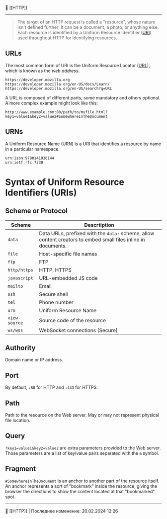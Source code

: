 🔗 [[HTTP]]

----
> The target of an HTTP request is called a "resource", whose nature isn't defined further; it can be a document, a photo, or anything else. Each resource is identified by a Uniform Resource Identifier ([URI](https://developer.mozilla.org/en-US/docs/Glossary/URI)) used throughout HTTP for identifying resources.

## URLs
The most common form of URI is the Uniform Resource Locator ([URL](https://developer.mozilla.org/en-US/docs/Glossary/URL)), which is known as the _web address_.
```
https://developer.mozilla.org
https://developer.mozilla.org/en-US/docs/Learn/
https://developer.mozilla.org/en-US/search?q=URL
```
A URL is composed of different parts, some mandatory and others optional. A more complex example might look like this:
```
http://www.example.com:80/path/to/myfile.html?key1=value1&key2=value2#SomewhereInTheDocument
```
## URNs
A Uniform Resource Name (URN) is a URI that identifies a resource by name in a particular namespace.
```
urn:isbn:9780141036144
urn:ietf:rfc:7230
```
# Syntax of Uniform Resource Identifiers (URIs)
## Scheme or Protocol
| Scheme | Descrtiption |
| ---- | ---- |
| `data` | Data URLs, prefixed with the `data:` scheme, allow content creators to embed small files inline in documents. |
| `file` | Host-specific file names |
| `ftp` | FTP |
| `http/https` | HTTP, HTTPS |
| `javascript` | URL-embedded JS code |
| `mailto` | Email |
| `ssh` | Secure shell |
| `tel` | Phone number |
| `urn` | Uniform Resource Name |
| `view-source` | Source code of the resource |
| `ws/wss` | WebSocket connections (Secure) |
## Authority
Domain name or IP address.
## Port
By default, `:80` for HTTP and `:443` for HTTPS.
## Path
Path to the resource on the Web server. May or may not represent physical file location.
## Query
`?key1=value1&key2=value2` are extra parameters provided to the Web server. Those parameters are a list of key/value pairs separated with the `&` symbol.
## Fragment
`#SomewhereInTheDocument` is an anchor to another part of the resource itself. An anchor represents a sort of "bookmark" inside the resource, giving the browser the directions to show the content located at that "bookmarked" spot.

----
📂 [[HTTP]] | Последнее изменение: 20.02.2024 12:26